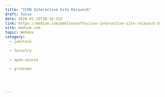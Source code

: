 ```yaml
---
title: "ICON Interactive Site Relaunch"
draft: false
date: 2020-01-16T20:16:15Z
link: https://medium.com/@daltonsaffe/icon-interactive-site-relaunch-19c47c8cd7c5?source=rss------jamstack-5&utm_medium=RSS&utm_source=hune
site: medium.com
topic: Webdev
category:
  - jamstack
  
  - forestry
  
  - open-source
  
  - gridsome
  
   
  

---
```

